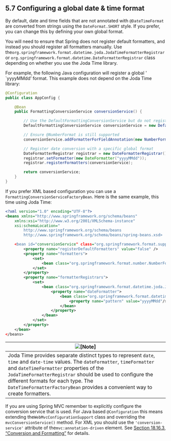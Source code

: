 ## 5.7 Configuring a global date & time format

By default, date and time fields that are not annotated with `@DateTimeFormat` are converted from strings using the `DateFormat.SHORT` style. If you prefer, you can change this by defining your own global format.

You will need to ensure that Spring does not register default formatters, and instead you should register all formatters manually. Use the`org.springframework.format.datetime.joda.JodaTimeFormatterRegistrar` or `org.springframework.format.datetime.DateFormatterRegistrar` class depending on whether you use the Joda Time library.

For example, the following Java configuration will register a global ' `yyyyMMdd’ format. This example does not depend on the Joda Time library:

```java
@Configuration
public class AppConfig {

	@Bean
	public FormattingConversionService conversionService() {

		// Use the DefaultFormattingConversionService but do not register defaults
		DefaultFormattingConversionService conversionService = new DefaultFormattingConversionService(false);

		// Ensure @NumberFormat is still supported
		conversionService.addFormatterForFieldAnnotation(new NumberFormatAnnotationFormatterFactory());

		// Register date conversion with a specific global format
		DateFormatterRegistrar registrar = new DateFormatterRegistrar();
		registrar.setFormatter(new DateFormatter("yyyyMMdd"));
		registrar.registerFormatters(conversionService);

		return conversionService;
	}
}
```

If you prefer XML based configuration you can use a `FormattingConversionServiceFactoryBean`. Here is the same example, this time using Joda Time:

```xml
<?xml version="1.0" encoding="UTF-8"?>
<beans xmlns="http://www.springframework.org/schema/beans"
	xmlns:xsi="http://www.w3.org/2001/XMLSchema-instance"
	xsi:schemaLocation="
		http://www.springframework.org/schema/beans
		http://www.springframework.org/schema/beans/spring-beans.xsd>

	<bean id="conversionService" class="org.springframework.format.support.FormattingConversionServiceFactoryBean">
		<property name="registerDefaultFormatters" value="false" />
		<property name="formatters">
			<set>
				<bean class="org.springframework.format.number.NumberFormatAnnotationFormatterFactory" />
			</set>
		</property>
		<property name="formatterRegistrars">
			<set>
				<bean class="org.springframework.format.datetime.joda.JodaTimeFormatterRegistrar">
					<property name="dateFormatter">
						<bean class="org.springframework.format.datetime.joda.DateTimeFormatterFactoryBean">
							<property name="pattern" value="yyyyMMdd"/>
						</bean>
					</property>
				</bean>
			</set>
		</property>
	</bean>
</beans>
```

| ![[Note]](http://docs.spring.io/spring/docs/5.0.0.M5/spring-framework-reference/htmlsingle/images/note.png.pagespeed.ce.9zQ_1wVwzR.png) |
| ---------------------------------------- |
| Joda Time provides separate distinct types to represent `date`, `time` and `date-time` values. The `dateFormatter`, `timeFormatter` and `dateTimeFormatter` properties of the `JodaTimeFormatterRegistrar` should be used to configure the different formats for each type. The `DateTimeFormatterFactoryBean` provides a convenient way to create formatters. |

If you are using Spring MVC remember to explicitly configure the conversion service that is used. For Java based `@Configuration` this means extending the`WebMvcConfigurationSupport` class and overriding the `mvcConversionService()` method. For XML you should use the `'conversion-service'` attribute of the`mvc:annotation-driven` element. See [Section 18.16.3, “Conversion and Formatting”](http://docs.spring.io/spring/docs/5.0.0.M5/spring-framework-reference/htmlsingle/#mvc-config-conversion) for details.